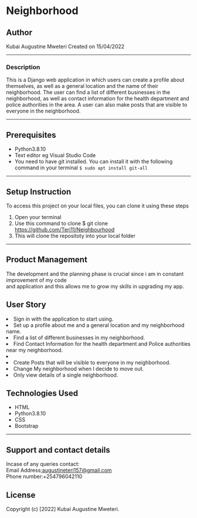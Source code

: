 # Neighborhood
## Author
Kubai Augustine Mweteri
Created on 15/04/2022
*****

### Description
This is a Django web application in which users can create a profile about themselves, as well as a general location and the name of their neighborhood. The user can find a list of different businesses in the neighborhood, as well as contact information for the health department and police authorities in the area. A user can also make posts that are visible to everyone in the neighborhood.
*****

## Prerequisites
* Python3.8.10
* Text editor eg Visual Studio Code
* You need to have git installed. You can install it with the following command in your terminal
`$ sudo apt install git-all`
*****

## Setup Instruction
To access this project on your local files, you can clone it using these steps
1. Open your terminal
1. Use this command to clone $ git clone https://github.com/Teri11/Neighbourhood
1. This will clone the repositoty into your local folder
*****

## Product Management
The development and the planning phase is crucial since i am in constant improvement of my code<br>
and application and this allows me to grow my skills in upgrading my app.

## User Story
<li>Sign in with the application to start using.</li>
<li>Set up a profile about me and a general location and my neighborhood name.</li>
<li>Find a list of different businesses in my neighborhood.</li>
<li>Find Contact Information for the health department and Police authorities near my neighborhood.<li>
<li>Create Posts that will be visible to everyone in my neighborhood.</li>
<li>Change My neighborhood when I decide to move out.</li>
<li>Only view details of a single neighborhood.</li>

## Technologies Used
* HTML
* Python3.8.10
* CSS
* Bootstrap
******

## Support and contact details
Incase of any queries contact:<br>
Email Address;augustineteri157@gmail.com<br>
Phone number:+254796042110

## License
Copyright (c) [2022] Kubai Augustine Mweteri.


